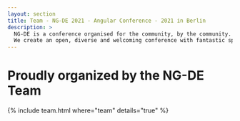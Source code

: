 ```yaml
---
layout: section
title: Team - NG-DE 2021 - Angular Conference - 2021 in Berlin
description: >
  NG-DE is a conference organised for the community, by the community.
  We create an open, diverse and welcoming conference with fantastic speakers and a warm and friendly environment.
---
```


# Proudly organized by the NG-DE Team

{% include team.html where="team" details="true" %}
